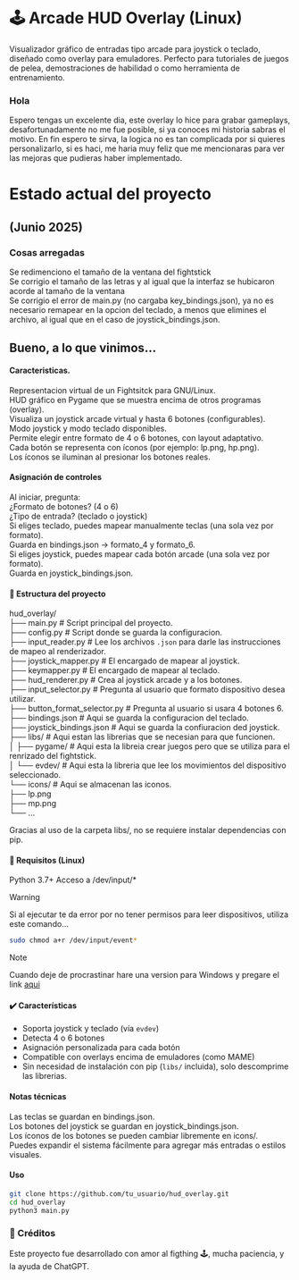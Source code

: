 # 🕹️ Arcade HUD Overlay (Linux)

Visualizador gráfico de entradas tipo arcade para joystick o teclado, diseñado como overlay para emuladores.
Perfecto para tutoriales de juegos de pelea, demostraciones de habilidad o como herramienta de entrenamiento.
### Hola

Espero tengas un excelente dia, este overlay lo hice para grabar gameplays, desafortunadamente no me fue posible, si ya conoces mi historia sabras el motivo.
En fin espero te sirva, la logica no es tan complicada por si quieres personalizarlo, si es haci, me haria muy feliz que me mencionaras para ver las mejoras que pudieras haber implementado.

# Estado actual del proyecto 
## (Junio 2025)
### Cosas arregadas
Se redimenciono el tamaño de la ventana del fightstick<br>
Se corrigio el tamaño de las letras y al igual que la interfaz se hubicaron acorde al tamaño de la ventana<br>
Se corrigio el error de main.py (no cargaba key_bindings.json), ya no es necesario remapear en la opcion del teclado, a menos que elimines el archivo, al igual que en el caso de joystick_bindings.json.

## Bueno, a lo que vinimos...
#### Caracteristicas.

Representacion virtual de un Fightsitck para GNU/Linux.<br>
HUD gráfico en Pygame que se muestra encima de otros programas (overlay).<br>
Visualiza un joystick arcade virtual y hasta 6 botones (configurables).<br>
Modo joystick y modo teclado disponibles.<br>
Permite elegir entre formato de 4 o 6 botones, con layout adaptativo.<br>
Cada botón se representa con íconos (por ejemplo: lp.png, hp.png).<br>
Los íconos se iluminan al presionar los botones reales.

#### Asignación de controles

Al iniciar, pregunta:<br>
¿Formato de botones? (4 o 6)<br>
¿Tipo de entrada? (teclado o joystick)<br>
Si eliges teclado, puedes mapear manualmente teclas (una sola vez por formato).<br>
Guarda en bindings.json → formato_4 y formato_6.<br>
Si eliges joystick, puedes mapear cada botón arcade (una sola vez por formato).<br>
Guarda en joystick_bindings.json.

#### 📁 Estructura del proyecto

hud_overlay/<br>
├── main.py        # Script principal del proyecto.<br>
├── config.py        # Script donde se guarda la configuracion.<br>
├── input_reader.py        # Lee los archivos `.json` para darle las instrucciones de mapeo al renderizador.<br>
├── joystick_mapper.py        # El encargado de mapear al joystick.<br>
├── keymapper.py        # El encargado de mapear al teclado.<br>
├── hud_renderer.py        # Crea al joystick arcade y a los botones.<br>
├── input_selector.py        # Pregunta al usuario que formato dispositivo desea utilizar.<br>
├── button_format_selector.py        # Pregunta al usuario si usara 4 botones 6.<br>
├── bindings.json        # Aqui se guarda la configuracion del teclado.<br>
├── joystick_bindings.json        # Aqui se guarda la confiuracion ded joystick.<br>
├── libs/        # Aqui estan las librerias que se necesian para que funcionen.<br>
│   ├── pygame/        # Aqui esta la libreia crear juegos pero que se utiliza para el renrizado del fightstick.<br>
│   └── evdev/        # Aqui esta la libreria que lee los movimientos del dispositivo seleccionado.<br>
└── icons/        # Aqui se almacenan las iconos.<br>
    ├── lp.png<br>
    ├── mp.png<br>
    └── ...<br>
    
Gracias al uso de la carpeta libs/, no se requiere instalar dependencias con pip.

#### 🐧 Requisitos (Linux)

Python 3.7+
Acceso a /dev/input/*

>[!WARNING]
>Si al ejecutar te da error por no tener permisos para leer dispositivos, utiliza este comando...

```bash
sudo chmod a+r /dev/input/event*
```

>[!NOTE]
>Cuando deje de procrastinar hare una version para Windows y pregare el link <a href="https://github.com/Cat-Not-Furry/Cat-Not-Furry">aqui</a>
#### ✔️ Características

- Soporta joystick y teclado (vía `evdev`)<br>
- Detecta 4 o 6 botones<br>
- Asignación personalizada para cada botón<br>
- Compatible con overlays encima de emuladores (como MAME)<br>
- Sin necesidad de instalación con pip (`libs/` incluida), solo descomprime las librerias.

#### Notas técnicas

Las teclas se guardan en bindings.json.<br>
Los botones del joystick se guardan en joystick_bindings.json.<br>
Los íconos de los botones se pueden cambiar libremente en icons/.<br>
Puedes expandir el sistema fácilmente para agregar más entradas o estilos visuales.

#### Uso

 ```bash
git clone https://github.com/tu_usuario/hud_overlay.git
cd hud_overlay
python3 main.py
```

### 👾 Créditos
Este proyecto fue desarrollado con amor al figthing 🕹️, mucha paciencia, y la ayuda de ChatGPT.
